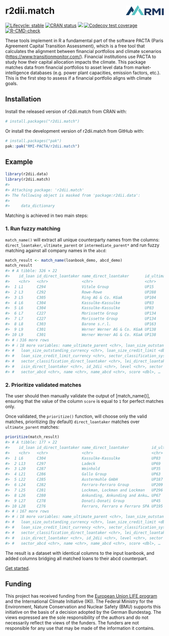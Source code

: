 
<!-- README.md is generated from README.Rmd. Please edit that file -->

# r2dii.match <img src="man/figures/logo.png" align="right" width="120" />

<!-- badges: start -->

[![Lifecycle:
stable](https://img.shields.io/badge/lifecycle-stable-brightgreen.svg)](https://lifecycle.r-lib.org/articles/stages.html#stable)
[![CRAN
status](https://www.r-pkg.org/badges/version/r2dii.match)](https://CRAN.R-project.org/package=r2dii.match)
[![](https://cranlogs.r-pkg.org/badges/grand-total/r2dii.match)](https://CRAN.R-project.org/package=r2dii.match)
[![Codecov test
coverage](https://codecov.io/gh/RMI-PACTA/r2dii.match/branch/main/graph/badge.svg)](https://app.codecov.io/gh/RMI-PACTA/r2dii.match?branch=main)
[![R-CMD-check](https://github.com/RMI-PACTA/r2dii.match/actions/workflows/R.yml/badge.svg)](https://github.com/RMI-PACTA/r2dii.match/actions/workflows/R.yml)
<!-- badges: end -->

These tools implement in R a fundamental part of the software PACTA
(Paris Agreement Capital Transition Assessment), which is a free tool
that calculates the alignment between financial portfolios and climate
scenarios (<https://www.transitionmonitor.com/>). Financial institutions
use PACTA to study how their capital allocation impacts the climate.
This package matches data from financial portfolios to asset level data
from market-intelligence databases (e.g. power plant capacities,
emission factors, etc.). This is the first step to assess if a financial
portfolio aligns with climate goals.

## Installation

Install the released version of r2dii.match from CRAN with:

``` r
# install.packages("r2dii.match")
```

Or install the development version of r2dii.match from GitHub with:

``` r
# install.packages("pak")
pak::pak("RMI-PACTA/r2dii.match")
```

## Example

``` r
library(r2dii.data)
library(r2dii.match)
#> 
#> Attaching package: 'r2dii.match'
#> The following object is masked from 'package:r2dii.data':
#> 
#>     data_dictionary
```

Matching is achieved in two main steps:

### 1. Run fuzzy matching

`match_name()` will extract all unique counterparty names from the
columns: `direct_loantaker`, `ultimate_parent` or `intermediate_parent*`
and run fuzzy matching against all company names in the `abcd`:

``` r
match_result <- match_name(loanbook_demo, abcd_demo)
match_result 
#> # A tibble: 326 × 22
#>    id_loan id_direct_loantaker name_direct_loantaker       id_ultimate_parent
#>    <chr>   <chr>               <chr>                       <chr>             
#>  1 L1      C294                Vitale Group                UP15              
#>  2 L3      C292                Rowe-Rowe                   UP288             
#>  3 L5      C305                Ring AG & Co. KGaA          UP104             
#>  4 L6      C304                Kassulke-Kassulke           UP83              
#>  5 L6      C304                Kassulke-Kassulke           UP83              
#>  6 L7      C227                Morissette Group            UP134             
#>  7 L7      C227                Morissette Group            UP134             
#>  8 L8      C303                Barone s.r.l.               UP163             
#>  9 L9      C301                Werner Werner AG & Co. KGaA UP138             
#> 10 L9      C301                Werner Werner AG & Co. KGaA UP138             
#> # ℹ 316 more rows
#> # ℹ 18 more variables: name_ultimate_parent <chr>, loan_size_outstanding <dbl>,
#> #   loan_size_outstanding_currency <chr>, loan_size_credit_limit <dbl>,
#> #   loan_size_credit_limit_currency <chr>, sector_classification_system <chr>,
#> #   sector_classification_direct_loantaker <chr>, lei_direct_loantaker <chr>,
#> #   isin_direct_loantaker <chr>, id_2dii <chr>, level <chr>, sector <chr>,
#> #   sector_abcd <chr>, name <chr>, name_abcd <chr>, score <dbl>, …
```

### 2. Prioritize validated matches

The user should then manually validate the output of \[match_name()\],
ensuring that the value of the column `score` is equal to `1` for
perfect matches only.

Once validated, the `prioritize()` function, will choose only the valid
matches, prioritizing (by default) `direct_loantaker` matches over
`ultimate_parent` matches:

``` r
prioritize(match_result)
#> # A tibble: 177 × 22
#>    id_loan id_direct_loantaker name_direct_loantaker          id_ultimate_parent
#>    <chr>   <chr>               <chr>                          <chr>             
#>  1 L6      C304                Kassulke-Kassulke              UP83              
#>  2 L13     C297                Ladeck                         UP69              
#>  3 L20     C287                Weinhold                       UP35              
#>  4 L21     C286                Gallo Group                    UP63              
#>  5 L22     C285                Austermuhle GmbH               UP187             
#>  6 L24     C282                Ferraro-Ferraro Group          UP209             
#>  7 L25     C281                Lockman, Lockman and Lockman   UP296             
#>  8 L26     C280                Ankunding, Ankunding and Anku… UP67              
#>  9 L27     C278                Donati-Donati Group            UP45              
#> 10 L28     C276                Ferraro, Ferraro e Ferraro SPA UP195             
#> # ℹ 167 more rows
#> # ℹ 18 more variables: name_ultimate_parent <chr>, loan_size_outstanding <dbl>,
#> #   loan_size_outstanding_currency <chr>, loan_size_credit_limit <dbl>,
#> #   loan_size_credit_limit_currency <chr>, sector_classification_system <chr>,
#> #   sector_classification_direct_loantaker <chr>, lei_direct_loantaker <chr>,
#> #   isin_direct_loantaker <chr>, id_2dii <chr>, level <chr>, sector <chr>,
#> #   sector_abcd <chr>, name <chr>, name_abcd <chr>, score <dbl>, …
```

The result is a dataset with identical columns to the input loanbook,
and added columns bridging all matched loans to their abcd counterpart.

[Get
started](https://rmi-pacta.github.io/r2dii.match/articles/r2dii-match.html).

## Funding

This project has received funding from the [European Union LIFE
program](https://wayback.archive-it.org/12090/20210412123959/https://ec.europa.eu/easme/en/)
and the International Climate Initiative (IKI). The Federal Ministry for
the Environment, Nature Conservation and Nuclear Safety (BMU) supports
this initiative on the basis of a decision adopted by the German
Bundestag. The views expressed are the sole responsibility of the
authors and do not necessarily reflect the views of the funders. The
funders are not responsible for any use that may be made of the
information it contains.

